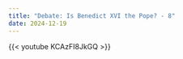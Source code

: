 ```yaml
---
title: "Debate: Is Benedict XVI the Pope? - 8"
date: 2024-12-19
---
```


{{< youtube KCAzFI8JkGQ >}}
